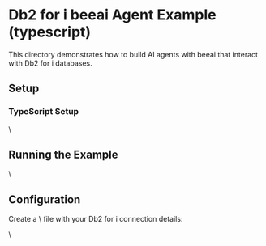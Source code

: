 # Db2 for i beeai Agent Example (typescript)

This directory demonstrates how to build AI agents with beeai that interact with Db2 for i databases.

## Setup

### TypeScript Setup

\\

## Running the Example

\\

## Configuration

Create a \ file with your Db2 for i connection details:

\\

